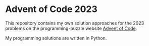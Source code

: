 # Advent of Code 2023

This repository contains my own solution approaches for the 2023 problems on the programming-puzzle website [Advent of Code](https://adventofcode.com/).

My programming solutions are written in Python. 
